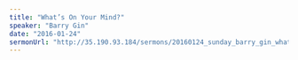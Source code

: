 ```yaml
---
title: "What’s On Your Mind?"
speaker: "Barry Gin"
date: "2016-01-24"
sermonUrl: "http://35.190.93.184/sermons/20160124_sunday_barry_gin_whats_on_your_mind.mp3"
---
```


